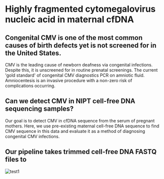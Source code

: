 # Highly fragmented cytomegalovirus nucleic acid in maternal cfDNA

## Congenital CMV is one of the most common causes of birth defects yet is not screened for in the United States.
CMV is the leading cause of newborn deafness via congenital infections. Despite this, it is unscreened for in routine prenatal screenings. The current 'gold standard' of congenital CMV diagnostics PCR on amniotic fluid. Amniocentesis is an invasive procedure with a non-zero risk of complications occurring. 

## Can we detect CMV in NIPT cell-free DNA sequencing samples?
Our goal is to detect CMV in cfDNA sequence from the serum of pregnant mothers. Here, we use pre-existing maternal cell-free DNA sequence to find CMV sequence in this data and evaluate it as a method of diagnosing congenital CMV infections.

## Our pipeline takes trimmed cell-free DNA FASTQ files to 
![test1](https://github.com/vpeddu/CMV-NIPT/blob/master/figures/Screen%20Shot%202019-10-04%20at%203.31.20%20PM.png)

